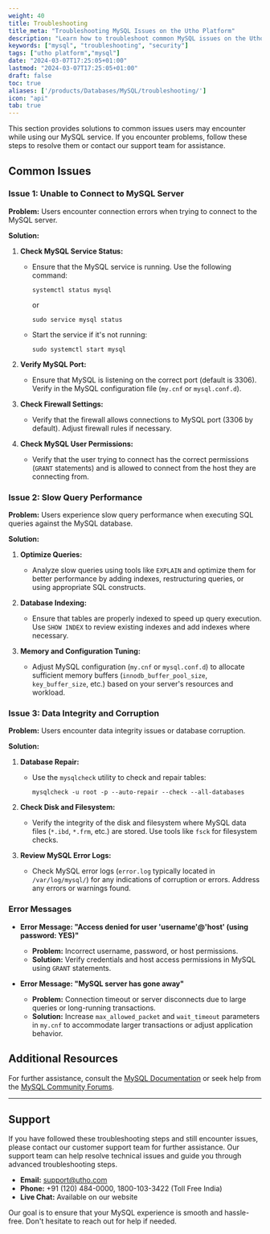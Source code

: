 ```yaml
---
weight: 40
title: Troubleshooting
title_meta: "Troubleshooting MySQL Issues on the Utho Platform"
description: "Learn how to troubleshoot common MySQL issues on the Utho platform, ensuring seamless MySQL deployment and management."
keywords: ["mysql", "troubleshooting", "security"]
tags: ["utho platform","mysql"]
date: "2024-03-07T17:25:05+01:00"
lastmod: "2024-03-07T17:25:05+01:00"
draft: false
toc: true
aliases: ['/products/Databases/MySQL/troubleshooting/']
icon: "api"
tab: true
---
```

This section provides solutions to common issues users may encounter while using our MySQL service. If you encounter problems, follow these steps to resolve them or contact our support team for assistance.

<!-- # Troubleshooting Guide for MySQL Database Product -->

## Common Issues

### Issue 1: Unable to Connect to MySQL Server

**Problem:** Users encounter connection errors when trying to connect to the MySQL server.

**Solution:**
1. **Check MySQL Service Status:**
   - Ensure that the MySQL service is running. Use the following command:
     ```
     systemctl status mysql
     ```
     or
     ```
     sudo service mysql status
     ```
   - Start the service if it's not running:
     ```
     sudo systemctl start mysql
     ```

2. **Verify MySQL Port:**
   - Ensure that MySQL is listening on the correct port (default is 3306). Verify in the MySQL configuration file (`my.cnf` or `mysql.conf.d`).

3. **Check Firewall Settings:**
   - Verify that the firewall allows connections to MySQL port (3306 by default). Adjust firewall rules if necessary.

4. **Check MySQL User Permissions:**
   - Verify that the user trying to connect has the correct permissions (`GRANT` statements) and is allowed to connect from the host they are connecting from.

### Issue 2: Slow Query Performance

**Problem:** Users experience slow query performance when executing SQL queries against the MySQL database.

**Solution:**
1. **Optimize Queries:**
   - Analyze slow queries using tools like `EXPLAIN` and optimize them for better performance by adding indexes, restructuring queries, or using appropriate SQL constructs.

2. **Database Indexing:**
   - Ensure that tables are properly indexed to speed up query execution. Use `SHOW INDEX` to review existing indexes and add indexes where necessary.

3. **Memory and Configuration Tuning:**
   - Adjust MySQL configuration (`my.cnf` or `mysql.conf.d`) to allocate sufficient memory buffers (`innodb_buffer_pool_size`, `key_buffer_size`, etc.) based on your server's resources and workload.

### Issue 3: Data Integrity and Corruption

**Problem:** Users encounter data integrity issues or database corruption.

**Solution:**
1. **Database Repair:**
   - Use the `mysqlcheck` utility to check and repair tables:
     ```
     mysqlcheck -u root -p --auto-repair --check --all-databases
     ```

2. **Check Disk and Filesystem:**
   - Verify the integrity of the disk and filesystem where MySQL data files (`*.ibd`, `*.frm`, etc.) are stored. Use tools like `fsck` for filesystem checks.

3. **Review MySQL Error Logs:**
   - Check MySQL error logs (`error.log` typically located in `/var/log/mysql/`) for any indications of corruption or errors. Address any errors or warnings found.

### Error Messages

- **Error Message: "Access denied for user 'username'@'host' (using password: YES)"**
  - **Problem:** Incorrect username, password, or host permissions.
  - **Solution:** Verify credentials and host access permissions in MySQL using `GRANT` statements.

- **Error Message: "MySQL server has gone away"**
  - **Problem:** Connection timeout or server disconnects due to large queries or long-running transactions.
  - **Solution:** Increase `max_allowed_packet` and `wait_timeout` parameters in `my.cnf` to accommodate larger transactions or adjust application behavior.

## Additional Resources

For further assistance, consult the [MySQL Documentation](https://dev.mysql.com/doc/) or seek help from the [MySQL Community Forums](https://forums.mysql.com/).

---

## Support

If you have followed these troubleshooting steps and still encounter issues, please contact our customer support team for further assistance. Our support team can help resolve technical issues and guide you through advanced troubleshooting steps.

* **Email:** [support@utho.com](support@utho.com)
* **Phone:**  +91 (120) 484-0000, 1800-103-3422 (Toll Free India)
* **Live Chat:** Available on our website

Our goal is to ensure that your MySQL experience is smooth and hassle-free. Don't hesitate to reach out for help if needed.
